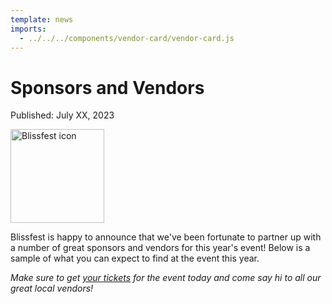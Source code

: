 ```yaml
---
template: news
imports:
  - ../../../components/vendor-card/vendor-card.js
---
```


# Sponsors and Vendors

<span class="publish-date">Published: July XX, 2023</span>

<img
  src="/assets/images/blissfest-icon-sm.webp"
  width="150"
  height="150"
  alt="Blissfest icon"
/>

Blissfest is happy to announce that we've been fortunate to partner up with a number of great sponsors and vendors for this year's event!  Below is a sample of what you can expect to find at the event this year.

<bf-vendor-card
  class="mb-12"
  name="Lovewell Farms"
  bio="Lovewell Farms is a small, family-owned, sustainable farm dedicated to the best farming practices and providing the highest quality products for their customers. Lovewell Farms sustainably manages a biodiverse ecosystem that consists of hemp, honey bees, vegetables, fruit trees and shrubs, and flowers, all coexisting with the native flora and fauna.  In addition to being a vendor, Lovewell is also a sponsor of this year's Blissfest."
  picture="/assets/images/vendors/lovewell-farms-logo.png"
  website="https://www.lovewellfarms.com"
  instagram="https://www.instagram.com/lovewell_farms/?igshid=YmMyMTA2M2Y%3D"
  facebook="https://www.facebook.com/lovewellfarmscbd">
</bf-vendor-card>

<bf-vendor-card
  class="mb-12"
  name="Made By Keeree"
  bio="Erika Flamand is an Illustrator and Designer from Foster, RI and is also the designer of Blissfest's website and merchandise!  Her artistic style and interests consists of narrative sequential art, cartoons, patterns, and typography. By drawing inspiration from nature, dreams, and humorous experiences, she aspires to create relatable and uplifting content to a wide range of audiences."
  picture="/assets/images/vendors/made-by-keeree.jpg"
  website="https://www.behance.net/eflamand2ddb"
  instagram="https://www.instagram.com/erikaflamand/">
</bf-vendor-card>

<bf-vendor-card
  class="mb-12"
  name="Alexander Perrine"
  bio="At the core of Alex’s work is the juxtaposition of the beauty of the human form as celebrated in Greek sculpture and the ongoing issue of the degradation of the planet. His body of work is visually engaging, and thought-provoking. It illustrates our dependency on the material world, and the harm we do to it by the careless use and disposal of materials."
  picture="/assets/images/vendors/alexander-perrine.jpg"
  website="https://www.bodiesofwaste.com"
  instagram="https://www.instagram.com/alexanderperrine/">
</bf-vendor-card>

_Make sure to get [your tickets](/tickets/) for the event today and come say hi to all our great local vendors!_